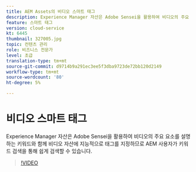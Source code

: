 ```yaml
---
title: AEM Assets의 비디오 스마트 태그
description: Experience Manager 자산은 Adobe Sensei을 활용하여 비디오의 주요 요소를 설명하는 키워드와 함께 비디오 자산에 지능적으로 태그를 지정하므로 AEM 사용자가 키워드 검색을 통해 쉽게 검색할 수 있습니다.
feature: 스마트 태그
version: cloud-service
kt: 6445
thumbnail: 327005.jpg
topic: 컨텐츠 관리
role: 비즈니스 전문가
level: 초급
translation-type: tm+mt
source-git-commit: d9714b9a291ec3ee5f3dba9723de72bb120d2149
workflow-type: tm+mt
source-wordcount: '80'
ht-degree: 5%

---
```



# 비디오 스마트 태그

Experience Manager 자산은 Adobe Sensei을 활용하여 비디오의 주요 요소를 설명하는 키워드와 함께 비디오 자산에 지능적으로 태그를 지정하므로 AEM 사용자가 키워드 검색을 통해 쉽게 검색할 수 있습니다.

>[!VIDEO](https://video.tv.adobe.com/v/327005/?quality=12&learn=on)
